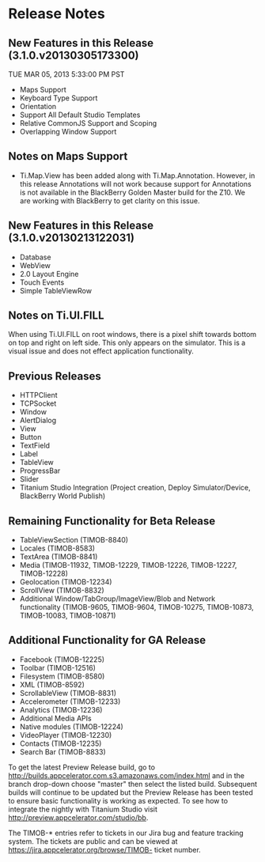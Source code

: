 Release Notes
=============

New Features in this Release (3.1.0.v20130305173300)
----------------------------------------------------

TUE MAR 05, 2013 5:33:00 PM PST

* Maps Support  
* Keyboard Type Support  
* Orientation
* Support All Default Studio Templates
* Relative CommonJS Support and Scoping 
* Overlapping Window Support


Notes on Maps Support
---------------------

* Ti.Map.View has been added along with Ti.Map.Annotation. However, in this release Annotations will not work because support for Annotations is not available in the BlackBerry Golden Master build for the Z10. We are working with BlackBerry to get clarity on this issue.

New Features in this Release (3.1.0.v20130213122031)
----------------------------------------------------

* Database 
* WebView 
* 2.0 Layout Engine
* Touch Events
* Simple TableViewRow

Notes on Ti.UI.FILL
-------------------

When using Ti.UI.FILL on root windows, there is a pixel shift towards bottom on top and right on left side. This only appears on the simulator. This is a visual issue and does not effect application functionality.


Previous Releases
-----------------

* HTTPClient
* TCPSocket
* Window 
* AlertDialog
* View
* Button
* TextField 
* Label 
* TableView 
* ProgressBar
* Slider
* Titanium Studio Integration (Project creation, Deploy Simulator/Device, BlackBerry World Publish)


Remaining Functionality for Beta Release
----------------------------------------

* TableViewSection (TIMOB-8840)
* Locales (TIMOB-8583)
* TextArea (TIMOB-8841)
* Media (TIMOB-11932, TIMOB-12229, TIMOB-12226, TIMOB-12227, TIMOB-12228)
* Geolocation (TIMOB-12234)
* ScrollView (TIMOB-8832)
* Additional Window/TabGroup/ImageView/Blob and Network functionality (TIMOB-9605, TIMOB-9604, TIMOB-10275, TIMOB-10873, TIMOB-10083, TIMOB-10871)


Additional Functionality for GA Release
---------------------------------------

* Facebook (TIMOB-12225)
* Toolbar (TIMOB-12516)
* Filesystem (TIMOB-8580)
* XML (TIMOB-8592)
* ScrollableView (TIMOB-8831)
* Accelerometer (TIMOB-12233)
* Analytics (TIMOB-12236)
* Additional Media APIs
* Native modules (TIMOB-12224)
* VideoPlayer (TIMOB-12230)
* Contacts (TIMOB-12235)
* Search Bar (TIMOB-8833)


To get the latest Preview Release build, go to http://builds.appcelerator.com.s3.amazonaws.com/index.html and in the branch drop-down choose "master" then select the listed build. Subsequent builds will continue to be updated but the Preview Release has been tested to ensure basic functionality is working as expected. To see how to integrate the nightly with Titanium Studio visit http://preview.appcelerator.com/studio/bb. 


The TIMOB-* entries refer to tickets in our Jira bug and feature tracking system. The tickets are public and can be viewed at  https://jira.appcelerator.org/browse/TIMOB- ticket number.


